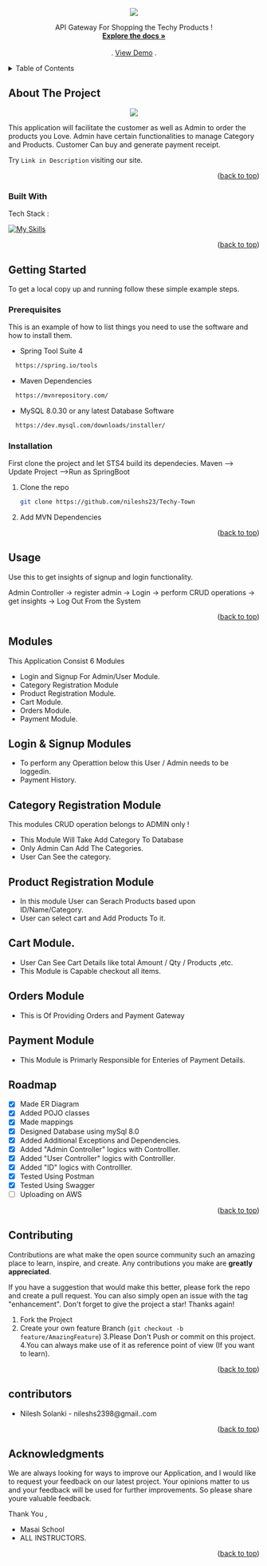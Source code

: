 <a name="readme-top"></a> 

<!-- PROJECT SHIELDS -->
<!--
*** I'm using markdown "reference style" links for readability.
*** Reference links are enclosed in brackets [ ] instead of parentheses ( ).
*** See the bottom of this document for the declaration of the reference variables
*** for contributors-url, forks-url, etc. This is an optional, concise syntax you may use.
*** https://www.markdownguide.org/basic-syntax/#reference-style-links
-->

<p align="center">
  <img src="https://user-images.githubusercontent.com/53571060/204812144-d54bc1e8-78ee-4913-8f10-0f29b54c9cbf.png" />
</p>


  <p align="center">
    API Gateway For Shopping the Techy Products !
    <br />
    <a href="https://github.com/nileshs23/Techy-Town"><strong>Explore the docs »</strong></a>
    <br />
    <br />
    .
    <a href="https://github.com/nileshs23/Techy-Town">View Demo</a>
    .
  </p>
</div>



<!-- TABLE OF CONTENTS -->
<details>
  <summary>Table of Contents</summary>
  <ol>
    <li>
      <a href="#about-the-project">About The Project</a>
      <ul>
        <li><a href="#built-with">Built With</a></li>
      </ul>
    </li>
    <li>
      <a href="#getting-started">Getting Started</a>
      <ul>
        <li><a href="#prerequisites">Prerequisites</a></li>
        <li><a href="#installation">Installation</a></li>
      </ul>
    </li>
    <li><a href="#usage">Usage</a></li>
    <li><a href="#modules">Modules</a></li>
    <li><a href="#roadmap">Roadmap</a></li>
    <li><a href="#contributing">Contributing</a></li>
    <li><a href="#contributors">Contributors</a></li>
    <li><a href="#acknowledgments">Acknowledgments</a></li>
  </ol>
</details>



<!-- ABOUT THE PROJECT -->
## About The Project

<p align="center">
  <img src="https://user-images.githubusercontent.com/53571060/204786872-fd1a2e88-5c18-4725-801f-e61e04a0f50a.png" />
</p>



This application will facilitate the customer as well as Admin to order the products you Love.
Admin have certain functionalities to manage Category and Products.
Customer Can buy and generate payment receipt.

Try `Link in Description` visiting our site.

<p align="right">(<a href="#readme-top">back to top</a>)</p>



### Built With

Tech Stack :

[![My Skills](https://skillicons.dev/icons?i=java,spring,maven,hibernate,github,git,vscode&theme=light)](https://skillicons.dev)
<p align="right">(<a href="#readme-top">back to top</a>)</p>



<!-- GETTING STARTED -->
## Getting Started

To get a local copy up and running follow these simple example steps.

### Prerequisites

This is an example of how to list things you need to use the software and how to install them.
  
  * Spring Tool Suite 4

 ```sh
   https://spring.io/tools
   ```
  
   * Maven Dependencies

 ```sh
   https://mvnrepository.com/
   ```
   
   * MySQL 8.0.30 or any latest Database Software

 ```sh
   https://dev.mysql.com/downloads/installer/
   ```

### Installation

First clone the project and let STS4 build its dependecies. Maven --> Update Project -->Run as SpringBoot

1. Clone the repo
   ```sh
   git clone https://github.com/nileshs23/Techy-Town
   ```
2. Add MVN Dependencies

<p align="right">(<a href="#readme-top">back to top</a>)</p>



<!-- USAGE EXAMPLES -->
## Usage

Use this to get insights of signup and login functionality.

Admin Controller -> register admin -> Login -> perform CRUD operations -> get insights -> Log Out From the System


<p align="right">(<a href="#readme-top">back to top</a>)</p>

<!-- USAGE EXAMPLES -->
## Modules
This Application Consist 6 Modules

- Login and Signup For Admin/User Module.
- Category Registration Module
- Product  Registration Module.
- Cart Module.
- Orders Module.
- Payment Module.


## Login & Signup Modules

- To perform any Operattion below this User / Admin needs to be loggedin.
- Payment History.

## Category Registration Module
This modules CRUD operation belongs to ADMIN only !

- This Module Will Take Add Category To Database
- Only Admin Can Add The Categories.
- User Can See the category.

##  Product  Registration Module
- In this module User can Serach Products based upon ID/Name/Category.
- User can select cart and Add Products To it. 

## Cart Module.

- User Can See Cart Details like total Amount / Qty / Products ,etc.
- This Module is Capable checkout all items.

## Orders Module

- This is Of Providing Orders and Payment Gateway

## Payment Module

- This Module is Primarly Responsible for Enteries of Payment Details.



<!-- ROADMAP -->
## Roadmap

- [x] Made ER Diagram
- [x] Added POJO classes
- [x] Made mappings
- [x] Designed Database using mySql 8.0
- [x] Added Additional Exceptions and Dependencies.
- [x] Added "Admin Controller" logics with Controlller.
- [x] Added "User Controller" logics with Controlller.
- [x] Added "ID" logics with Controlller.
- [x] Tested Using Postman
- [x] Tested Using Swagger
- [ ] Uploading on AWS

<p align="right">(<a href="#readme-top">back to top</a>)</p>



<!-- CONTRIBUTING -->
## Contributing

Contributions are what make the open source community such an amazing place to learn, inspire, and create. Any contributions you make are **greatly appreciated**.

If you have a suggestion that would make this better, please fork the repo and create a pull request. You can also simply open an issue with the tag "enhancement".
Don't forget to give the project a star! Thanks again!

1. Fork the Project
2. Create your own feature Branch (`git checkout -b feature/AmazingFeature`)
3.Please Don't Push or commit on this project.
4.You can always make use of it as reference point of view (If you want to learn).

<p align="right">(<a href="#readme-top">back to top</a>)</p>



<!-- Contributors -->
## contributors
* Nilesh Solanki - nileshs2398@gmail..com

<p align="right">(<a href="#readme-top">back to top</a>)</p>



<!-- ACKNOWLEDGMENTS -->
## Acknowledgments

We are always looking for ways to improve our Application, and I would like to request your feedback on our latest project. Your opinions matter to us and your feedback will be used for further improvements. So please share youre valuable feedback.

Thank You ,
* Masai School
* ALL INSTRUCTORS.

<p align="right">(<a href="#readme-top">back to top</a>)</p>
